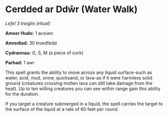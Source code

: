 # Cerdded ar Ddŵr (Water Walk)

*Lefel 3 treiglio (ritual)*

**Amser Hudo:** 1 acsiwn

**Amrediad:** 30 troedfedd

**Cydrannau:** G, S, M (a piece of cork)

**Parhad:** 1 awr

This spell grants the ability to move across any liquid surface-such as water, acid, mud, snow, quicksand, or lava-as if it were harmless solid ground (creatures crossing molten lava can still take damage from the heat). Up to ten willing creatures you can see within range gain this ability for the duration.

If you target a creature submerged in a liquid, the spell carries the target to the surface of the liquid at a rate of 60 feet per round.